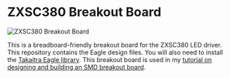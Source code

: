 # ZXSC380 Breakout Board

![ZXSC380 Breakout Board](http://www.takaitra.com/wp-content/uploads/2017/12/IMG_20171208_204130-e1514789122262-276x300.jpg)

This is a breadboard-friendly breakout board for the ZXSC380 LED driver. This repository contains the Eagle design files. You will also need to install the [Takaitra Eagle library](https://github.com/Takaitra/Takaitra-Eagle-Libraries). This breakout board is used in my [tutorial on designing and building an SMD breakout board](https://www.takaitra.com/design-build-smd-breakout-board/).

